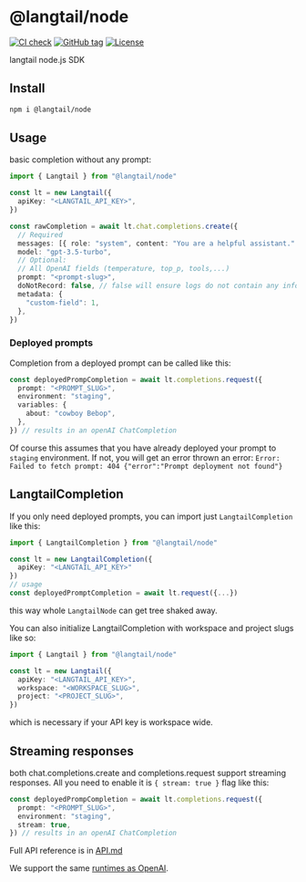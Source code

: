 # @langtail/node

[![CI check](https://github.com/langtail/langtail-node/workflows/CI%20check/badge.svg)](https://github.com/langtail/langtail-node/actions?query=workflow:"CI+check")
[![GitHub tag](https://img.shields.io/github/tag/langtail/langtail-node?include_prereleases=&sort=semver&color=blue)](https://github.com/langtail/langtail-node/releases/)
[![License](https://img.shields.io/badge/License-MIT-blue)](#license)

langtail node.js SDK

## Install

```bash
npm i @langtail/node
```

## Usage

basic completion without any prompt:

```ts
import { Langtail } from "@langtail/node"

const lt = new Langtail({
  apiKey: "<LANGTAIL_API_KEY>",
})

const rawCompletion = await lt.chat.completions.create({
  // Required
  messages: [{ role: "system", content: "You are a helpful assistant." }],
  model: "gpt-3.5-turbo",
  // Optional:
  // All OpenAI fields (temperature, top_p, tools,...)
  prompt: "<prompt-slug>",
  doNotRecord: false, // false will ensure logs do not contain any info about payloads. You can still see the request in the logs, but you cannot see the variables etc.
  metadata: {
    "custom-field": 1,
  },
})
```

### Deployed prompts

Completion from a deployed prompt can be called like this:

```ts
const deployedPrompCompletion = await lt.completions.request({
  prompt: "<PROMPT_SLUG>",
  environment: "staging",
  variables: {
    about: "cowboy Bebop",
  },
}) // results in an openAI ChatCompletion
```

Of course this assumes that you have already deployed your prompt to `staging` environment. If not, you will get an error thrown an error: `Error: Failed to fetch prompt: 404 {"error":"Prompt deployment not found"}`

## LangtailCompletion

If you only need deployed prompts, you can import just `LangtailCompletion` like this:

```ts
import { LangtailCompletion } from "@langtail/node"

const lt = new LangtailCompletion({
  apiKey: "<LANGTAIL_API_KEY>"
})
// usage
const deployedPromptCompletion = await lt.request({...})
```

this way whole `LangtailNode` can get tree shaked away.

You can also initialize LangtailCompletion with workspace and project slugs like so:

```ts
import { Langtail } from "@langtail/node"

const lt = new Langtail({
  apiKey: "<LANGTAIL_API_KEY>",
  workspace: "<WORKSPACE_SLUG>",
  project: "<PROJECT_SLUG>",
})
```

which is necessary if your API key is workspace wide.

## Streaming responses

both chat.completions.create and completions.request support streaming responses. All you need to enable it is `{ stream: true }` flag like this:

```ts
const deployedPrompCompletion = await lt.completions.request({
  prompt: "<PROMPT_SLUG>",
  environment: "staging",
  stream: true,
}) // results in an openAI ChatCompletion
```

Full API reference is in [API.md](API.md)

We support the same [runtimes as OpenAI](https://github.com/openai/openai-node?tab=readme-ov-file#requirements).
